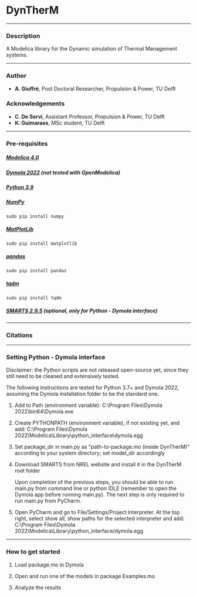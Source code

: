 # DynTherM

---

### Description

A Modelica library for the Dynamic simulation of Thermal Management systems.

---

### Author
* **A. Giuffré**, Post Doctoral Researcher, Propulsion & Power, TU Delft

### Acknowledgements
* **C. De Servi**, Assistant Professor, Propulsion & Power, TU Delft
* **K. Guimaraes**, MSc student, TU Delft

---

### Pre-requisites
##### [Modelica 4.0](https://www.modelica.org/)
##### [Dymola 2022](https://www.3ds.com/products-services/catia/products/dymola/) (not tested with OpenModelica)
##### [Python 3.9](https://python.org)
##### [NumPy](https://numpy.org)
```
sudo pip install numpy
```
##### [MatPlotLib](https://matplotlib.org)
```
sudo pip install matplotlib
```
##### [pandas](https://pandas.pydata.org/)
```
sudo pip install pandas
```
##### [tqdm](https://pypi.org/project/tqdm/)
```
sudo pip install tqdm
```
##### [SMARTS 2.9.5](https://www.nrel.gov/grid/solar-resource/smarts.html) (optional, only for Python - Dymola interface)

---

### Citations

---

### Setting Python - Dymola interface

Disclaimer: the Python scripts are not released open-source yet, since they still need to be cleaned and extensively tested.

The following instructions are tested for Python 3.7+ and Dymola 2022, assuming the Dymola installation folder to be the standard one.

1. Add to Path (environment variable): C:\\Program Files\\Dymola 2022\\bin64\\Dymola.exe

2. Create PYTHONPATH (environment variable), if not existing yet, and add: C:\Program Files\Dymola 2022\Modelica\Library\python_interface\dymola.egg

3. Set package_dir in main.py as "path-to-package.mo (inside DynTherM)" according to your system directory; set model_dir accordingly

4. Download SMARTS from NREL website and install it in the DynTherM root folder

    Upon completion of the previous steps, you should be able to run main.py from command line or python IDLE (remember to open the Dymola app before running main.py).
    The next step is only required to run main.py from PyCharm.

5. Open PyCharm and go to File/Settings/Project Interpreter. At the top right, select show all, show paths for the selected interpreter and add: C:\Program Files\Dymola 2022\Modelica\Library\python_interface/dymola.egg
    
---

### How to get started
1. Load package.mo in Dymola
  
2. Open and run one of the models in package Examples.mo

3. Analyze the results

